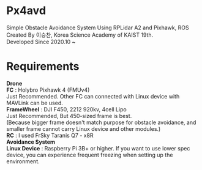 # Px4avd
Simple Obstacle Avoidance System Using RPLidar A2 and Pixhawk, ROS  
Created By 이승찬, Korea Science Academy of KAIST 19th.  
Developed Since 2020.10 ~  

# Requirements
**Drone**  
**FC** : Holybro Pixhawk 4 (FMUv4)  
Just Recommended. Other FC can connected with Linux device with MAVLink can be used.  
**FrameWheel** : DJI F450, 2212 920kv, 4cell Lipo  
Just Recommended, But 450-sized frame is best.  
(Because bigger frame doesn't match purpose for obstacle avoidance, and smaller frame cannot carry Linux device and other modules.)  
**RC** : I used FrSky Taranis Q7 - x8R  
**Avoidance System**  
**Linux Device** : Raspberry Pi 3B+ or higher. If you want to use lower spec device, you can experience frequent freezing when setting up the environment.

